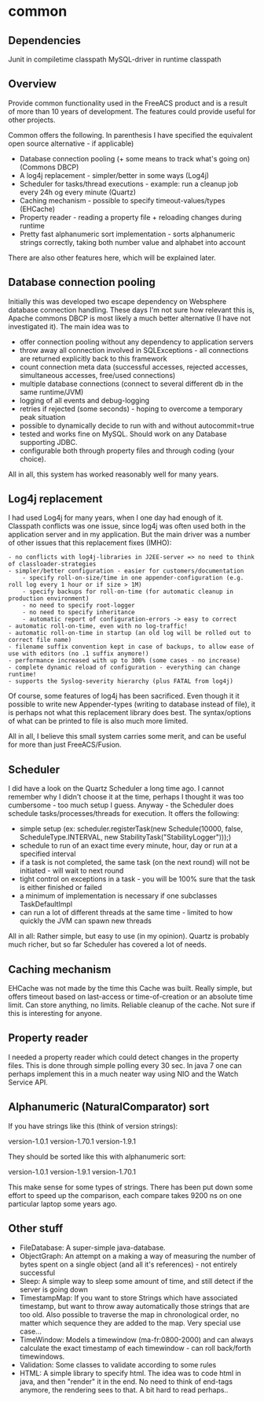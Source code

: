 common
======

Dependencies
------------
Junit in compiletime classpath
MySQL-driver in runtime classpath 

Overview
--------
Provide common functionality used in the FreeACS product and is a result of more than 10 years of development. The features could provide useful for other projects. 

Common offers the following. In parenthesis I have specified the equivalent open source alternative - if applicable)

* Database connection pooling (+ some means to track what's going on) (Commons DBCP)
* A log4j replacement - simpler/better in some ways (Log4j)
* Scheduler for tasks/thread executions - example: run a cleanup job every 24h og every minute (Quartz)
* Caching mechanism - possible to specify timeout-values/types (EHCache)
* Property reader - reading a property file + reloading changes during runtime
* Pretty fast alphanumeric sort implementation - sorts alphanumeric strings correctly, taking both number value and alphabet into account

There are also other features here, which will be explained later.

Database connection pooling
---------------------------
Initially this was developed two escape dependency on Websphere database connection handling. These days I'm not sure how relevant this is, Apache commons DBCP is most likely a much better alternative (I have not investigated it). The main idea was to

- offer connection pooling without any dependency to application servers
- throw away all connection involved in SQLExceptions - all connections are returned explicitly back to this framework
- count connection meta data (successful accesses, rejected accesses, simultaneous accesses, free/used connections)
- multiple database connections (connect to several different db in the same runtime/JVM) 
- logging of all events and debug-logging 
- retries if rejected (some seconds) - hoping to overcome a temporary peak situation
- possible to dynamically decide to run with and without autocommit=true 
- tested and works fine on MySQL. Should work on any Database supporting JDBC.
- configurable both through property files and through coding (your choice).

All in all, this system has worked reasonably well for many years.

Log4j replacement
-----------------
I had used Log4j for many years, when I one day had enough of it. Classpath conflicts was one issue, since log4j was often used both in the application server and in my application. But the main driver was a number of other issues that this replacement fixes (IMHO):

	- no conflicts with log4j-libraries in J2EE-server => no need to think of classloader-strategies
	- simpler/better configuration - easier for customers/documentation
		- specify roll-on-size/time in one appender-configuration (e.g. roll log every 1 hour or if size > 1M)
		- specify backups for roll-on-time (for automatic cleanup in production environment)
		- no need to specify root-logger
		- no need to specify inheritance
		- automatic report of configuration-errors -> easy to correct
	- automatic roll-on-time, even with no log-traffic!
	- automatic roll-on-time in startup (an old log will be rolled out to correct file name)
	- filename suffix convention kept in case of backups, to allow ease of use with editors (no .1 suffix anymore!)  
	- performance increased with up to 300% (some cases - no increase) 
	- complete dynamic reload of configuration - everything can change runtime!
	- supports the Syslog-severity hierarchy (plus FATAL from log4j)

Of course, some features of log4j has been sacrificed. Even though it it possible to write new Appender-types (writing to 
database instead of file), it is perhaps not what this replacement library does best. The syntax/options of what can be printed
to file is also much more limited.

All in all, I believe this small system carries some merit, and can be useful for more than just FreeACS/Fusion.

Scheduler
---------
I did have a look on the Quartz Scheduler a long time ago. I cannot remember why I didn't choose it at the time, perhaps I thought it was too cumbersome - too much setup I guess. Anyway - the Scheduler does schedule tasks/processes/threads for execution. It offers the following:

- simple setup (ex: scheduler.registerTask(new Schedule(10000, false, ScheduleType.INTERVAL, new StabilityTask("StabilityLogger")));)
- schedule to run of an exact time every minute, hour, day or run at a specified interval
- if a task is not completed, the same task (on the next round) will not be initiated - will wait to next round
- tight control on exceptions in a task - you will be 100% sure that the task is either finished or failed
- a minimum of implementation is necessary if one subclasses TaskDefaultImpl
- can run a lot of different threads at the same time - limited to how quickly the JVM can spawn new threads

All in all: Rather simple, but easy to use (in my opinion). Quartz is probably much richer, but so far Scheduler has covered a lot of needs.

Caching mechanism
-----------------
EHCache was not made by the time this Cache was built. Really simple, but offers timeout based on last-access or time-of-creation or an absolute time limit. Can store anything, no limits. Reliable cleanup of the cache. Not sure if this is interesting for anyone.

Property reader
---------------
I needed a property reader which could detect changes in the property files. This is done through simple polling every 30 sec. In java 7 one can perhaps
implement this in a much neater way using NIO and the Watch Service API. 

Alphanumeric (NaturalComparator) sort
-----------------
If you have strings like this (think of version strings):

version-1.0.1
version-1.70.1
version-1.9.1

They should be sorted like this with alphanumeric sort:

version-1.0.1
version-1.9.1
version-1.70.1

This make sense for some types of strings. There has been put down some effort to speed up the comparison, each compare takes 9200 ns on one particular laptop some years ago.

Other stuff
-----------
* FileDatabase: A super-simple java-database. 
* ObjectGraph: An attempt on a making a way of measuring the number of bytes spent on a single object (and all it's references) - not entirely successful
* Sleep: A simple way to sleep some amount of time, and still detect if the server is going down
* TimestampMap: If you want to store Strings which have associated timestamp, but want to throw away automatically those strings that are too old. Also possible to traverse the map in chronological order, no matter which sequence they are added to the map. Very special use case...
* TimeWindow: Models a timewindow (ma-fr:0800-2000) and can always calculate the exact timestamp of each timewindow - can roll back/forth timewindows.
* Validation: Some classes to validate according to some rules
* HTML: A simple library to specify html. The idea was to code html in java, and then "render" it in the end. No need to think of end-tags anymore, the rendering sees to that. A bit hard to read perhaps..




	




